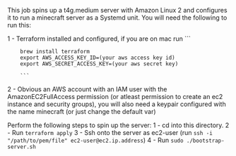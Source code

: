 This job spins up a t4g.medium server with Amazon Linux 2 and configures it to run a minecraft server as a Systemd unit. You will need the following to run this:

1 - Terraform installed and configured, if you are on mac run
        ```
        
        brew install terraform
        export AWS_ACCESS_KEY_ID=(your aws access key id)
        export AWS_SECRET_ACCESS_KEY=(your aws secret key)
        
        ```

2 - Obvious an AWS account with an IAM user with the AmazonEC2FullAccess permission (or atleast permission to create an ec2 instance and security groups), you will also need a keypair configured with the name minecraft (or just change the default var)

Perform the following steps to spin up the server:
1 - cd into this directory.
2 - Run `terraform apply`
3 - Ssh onto the server as ec2-user (run `ssh -i "/path/to/pem/file" ec2-user@ec2.ip.address`)
4 - Run `sudo ./bootstrap-server.sh` 